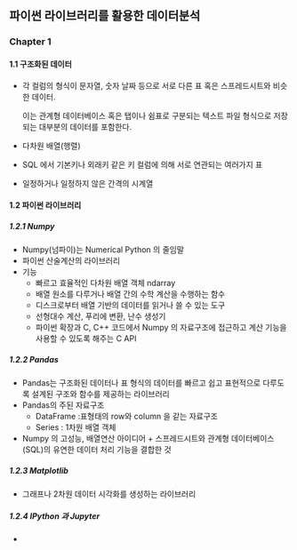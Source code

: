 ## 파이썬 라이브러리를 활용한 데이터분석

### Chapter 1

#### 1.1 구조화된 데이터

- 각 컬럼의 형식이 문자열, 숫자 날짜 등으로 서로 다른 표 혹은 스프레드시트와 비슷한 데이터.

  이는 관계형 데이터베이스 혹은 탭이나 쉼표로 구분되는 텍스트 파일 형식으로 저장되는 대부분의 데이터를 포함한다.

- 다차원 배열(행렬)

- SQL 에서 기본키나 외래키 같은 키 컬럼에 의해 서로 연관되는 여러가지 표

- 일정하거나 일정하지 않은 간격의 시계열



#### 1.2 파이썬 라이브러리

##### 1.2.1 Numpy

- Numpy(넘파이)는 Numerical Python 의 줄임말
- 파이썬 산술계산의 라이브러리
- 기능
  - 빠르고 효율적인 다차원 배열 객체 ndarray
  - 배열 원소를 다루거나 배열 간의 수학 계산을 수행하는 함수
  - 디스크로부터 배열 기반의 데이터를 읽거나 쓸 수 있는 도구
  - 선형대수 계산, 푸리에 변환, 난수 생성기
  - 파이썬 확장과 C, C++ 코드에서 Numpy 의 자료구조에 접근하고 계산 기능을 사용할 수 있도록 해주는 C API



##### 1.2.2 Pandas

- Pandas는 구조화된 데이터나 표 형식의 데이터를 빠르고 쉽고 표현적으로 다루도록 설계된 구조와 함수를 제공하는 라이브러리
- Pandas의 주된 자료구조
  - DataFrame :표형태의 row와  column  을 같는 자료구조
  - Series : 1차원 배열 객체
- Numpy 의 고성능, 배열연산 아이디어 + 스프레드시트와 관계형 데이터베이스(SQL)의 유연한 데이터 처리 기능을 결합한 것



##### 1.2.3 Matplotlib

- 그래프나 2차원 데이터 시각화를 생성하는 라이브러리



##### 1.2.4 IPython 과 Jupyter

- 


